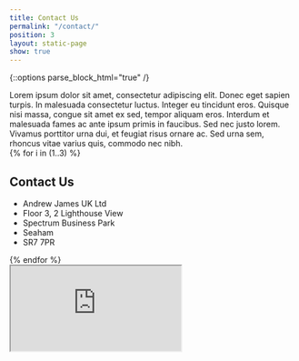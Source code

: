 ```yaml
---
title: Contact Us
permalink: "/contact/"
position: 3
layout: static-page
show: true
---
```


{::options parse_block_html="true" /}
<div class="col-lg-9">
  Lorem ipsum dolor sit amet, consectetur adipiscing elit. Donec eget sapien
  turpis. In malesuada consectetur luctus. Integer eu tincidunt eros. Quisque nisi
  massa, congue sit amet ex sed, tempor aliquam eros. Interdum et malesuada fames
  ac ante ipsum primis in faucibus. Sed nec justo lorem. Vivamus porttitor urna
  dui, et feugiat risus ornare ac. Sed urna sem, rhoncus vitae varius quis,
  commodo nec nibh.
</div>

<div class="row w-100" markdown="0">
  <div class="col">
    <div class="row justify-content-between w-100 m-0">
      {% for i in (1..3) %}
        <div class="col-3">
          <h2>Contact Us</h2>
          <ul class="list-unstyled">
            <li>Andrew James UK Ltd</li>
            <li>Floor 3, 2 Lighthouse View</li>
            <li>Spectrum Business Park</li>
            <li>Seaham</li>
            <li>SR7 7PR</li>
          </ul>
        </div>
      {% endfor %}
    </div>
  </div>
</div>

<div class="embed-responsive embed-responsive-16by9">
  <iframe src="https://snazzymaps.com/embed/76983" class="embed-responsive-item"></iframe>
</div>
